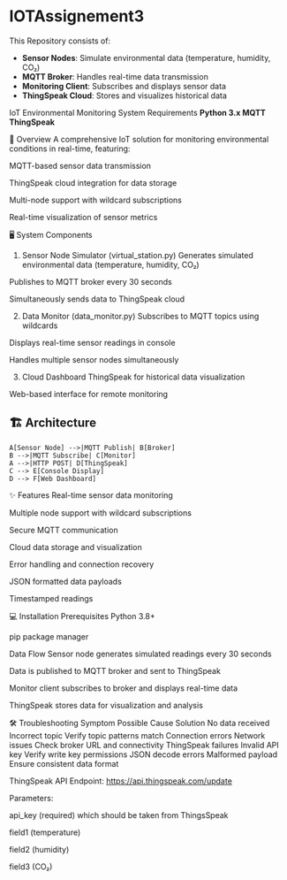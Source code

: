# IOTAssignement3

This Repository consists of:
- **Sensor Nodes**: Simulate environmental data (temperature, humidity, CO₂)
- **MQTT Broker**: Handles real-time data transmission
- **Monitoring Client**: Subscribes and displays sensor data
- **ThingSpeak Cloud**: Stores and visualizes historical data

IoT Environmental Monitoring System Requirements
**Python 3.x
MQTT
ThingSpeak**

📝 Overview
A comprehensive IoT solution for monitoring environmental conditions in real-time, featuring:

MQTT-based sensor data transmission

ThingSpeak cloud integration for data storage

Multi-node support with wildcard subscriptions

Real-time visualization of sensor metrics

🖥️ System Components
1. Sensor Node Simulator (virtual_station.py)
Generates simulated environmental data (temperature, humidity, CO₂)

Publishes to MQTT broker every 30 seconds

Simultaneously sends data to ThingSpeak cloud

2. Data Monitor (data_monitor.py)
Subscribes to MQTT topics using wildcards

Displays real-time sensor readings in console

Handles multiple sensor nodes simultaneously

3. Cloud Dashboard
ThingSpeak for historical data visualization

Web-based interface for remote monitoring

## 🏗 Architecture
    A[Sensor Node] -->|MQTT Publish| B[Broker]
    B -->|MQTT Subscribe| C[Monitor]
    A -->|HTTP POST| D[ThingSpeak]
    C --> E[Console Display]
    D --> F[Web Dashboard]

✨ Features
Real-time sensor data monitoring

Multiple node support with wildcard subscriptions

Secure MQTT communication

Cloud data storage and visualization

Error handling and connection recovery

JSON formatted data payloads

Timestamped readings

💻 Installation
Prerequisites
Python 3.8+

pip package manager


Data Flow
Sensor node generates simulated readings every 30 seconds

Data is published to MQTT broker and sent to ThingSpeak

Monitor client subscribes to broker and displays real-time data

ThingSpeak stores data for visualization and analysis

🛠 Troubleshooting
Symptom	Possible Cause	Solution
No data received	Incorrect topic	Verify topic patterns match
Connection errors	Network issues	Check broker URL and connectivity
ThingSpeak failures	Invalid API key	Verify write key permissions
JSON decode errors	Malformed payload	Ensure consistent data format


ThingSpeak API
Endpoint: https://api.thingspeak.com/update

Parameters:

api_key (required) which should be taken from ThingsSpeak

field1 (temperature)

field2 (humidity)

field3 (CO₂)

